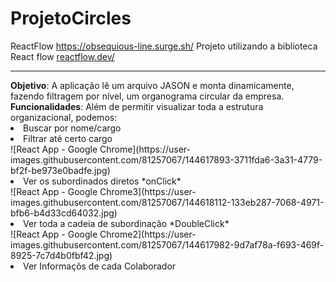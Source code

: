 # ProjetoCircles
ReactFlow <a href="https://obsequious-line.surge.sh/">https://obsequious-line.surge.sh/</a>
Projeto utilizando a biblioteca React flow <a href="https://reactflow.dev/">reactflow.dev/</a>
<hr/>
<strong>Objetivo</strong>: A aplicação lê um arquivo JASON e monta dinamicamente, fazendo filtragem por nível, um organograma circular da empresa.
<strong>Funcionalidades</strong>: Além de permitir visualizar toda a estrutura organizacional, podemos:
<li>Buscar por nome/cargo</li>
<li>Filtrar até certo cargo</li>
![React App - Google Chrome](https://user-images.githubusercontent.com/81257067/144617893-3711fda6-3a31-4779-bf2f-be973e0badfe.jpg)
<li>Ver os subordinados diretos *onClick*</li>![React App - Google Chrome3](https://user-images.githubusercontent.com/81257067/144618112-133eb287-7068-4971-bfb6-b4d33cd64032.jpg)

<li>Ver toda a cadeia de subordinação *DoubleClick*</li>
![React App - Google Chrome2](https://user-images.githubusercontent.com/81257067/144617982-9d7af78a-f693-469f-8925-7c7d4b0fbf42.jpg)
<li>Ver Informaçõs de cada Colaborador</li>




